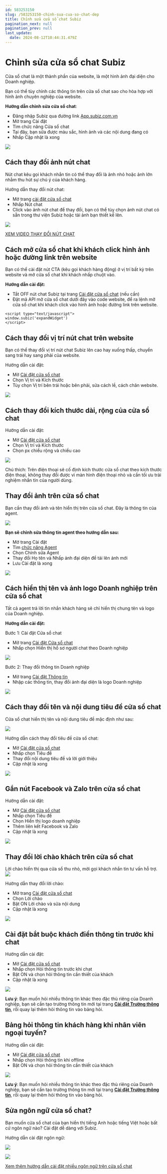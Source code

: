 ```yaml
---
id: 583253150
slug: /583253150-chinh-sua-cua-so-chat-dep
title: Chỉnh sửa cửa sổ chat Subiz
pagination_next: null
pagination_prev: null
last_update:
  date: 2024-08-12T10:44:31.479Z
---
```


# Chỉnh sửa cửa sổ chat Subiz




Cửa sổ chat là một thành phần của website, là một hình ảnh đại diện cho Doanh nghiệp.



Bạn có thể tùy chỉnh các thông tin trên cửa sổ chat sao cho hòa hợp với hình ảnh chuyên nghiệp của website.



**Hướng dẫn chỉnh sửa cửa sổ chat**: 

- Đăng nhập Subiz qua đường link [App.subiz.com.vn](http://app.subiz.com.vn)
- Mở trang Cài đặt
- Tìm chức năng Cửa sổ chat
- Tại đây, bạn sửa được màu sắc, hình ảnh và các nội dung đang có
- Nhấp Cập nhật là xong




![](https://vcdn.subiz-cdn.com/file/e473278671886fda88b2f153b62fc50dd0c45ff859e3e2eab926cf6165f7fea4_acpxkgumifuoofoosble)

## Cách thay đổi ảnh nút chat


Nút chat kêu gọi khách nhắn tin có thể thay đổi là ảnh nhỏ hoặc ảnh lớn nhằm thu hút sự chú ý của khách hàng.



Hướng dẫn thay đổi nút chat: 

- Mở trang [cài đặt cửa sổ chat ](https://app.subiz.com.vn/chatbox/design)
- Nhấp Nút chat
- Click vào ảnh nút chat để thay đổi, bạn có thể tùy chọn ảnh nút chat có sẵn trong thư viện Subiz hoặc tải ảnh bạn thiết kế lên.




![](https://vcdn.subiz-cdn.com/file/849dcd0a4ce0a2e9c53ce6074dc66e9684a7b443d384a748c4e5aca530f533af_acpxkgumifuoofoosble)




[XEM VIDEO THAY ĐỔI NÚT CHAT](https://www.youtube.com/watch?v=idX1Mcv-Y0c)


## Cách mở cửa sổ chat khi khách click hình ảnh hoặc đường link trên website


Bạn có thể cài đặt nút CTA (kêu gọi khách hàng động) ở vị trí bất kỳ trên website và mở cửa sổ chat khi khách nhấp chuột vào.



**Hướng dẫn cài đặt:**

- Tắt OFF nút chat Subiz tại trang [Cài đặt cửa sổ chat](https://app.subiz.com.vn/chatbox/design) (nếu cần)
- Đặt mã API mở cửa sổ chat dưới đây vào code website, để ra lệnh mở cửa sổ chat khi khách click vào hình ảnh hoặc đường link trên website.


```
<script type="text/javascript">
window.subiz('expandWidget')
</script>

```

## Cách thay đổi vị trí nút chat trên website


Bạn có thể thay đổi vị trí nút chat Subiz lên cao hay xuống thấp, chuyển sang trái hay sang phải của website.



Hướng dẫn cài đặt:

- Mở [Cài đặt cửa sổ chat](https://app.subiz.com.vn/chatbox/design)
- Chọn Vị trí và Kích thước
- Tùy chọn Vị trí bên trái hoặc bên phải, sửa cách lề, cách chân website.


![](https://vcdn.subiz-cdn.com/file/f46867848f37518baa7735bc8226f7367f2d9f8396040b63aea34370c0637a13_acpxkgumifuoofoosble)



## Cách thay đổi kích thước dài, rộng của cửa sổ chat




Hướng dẫn cài đặt:

- Mở [Cài đặt cửa sổ chat](https://app.subiz.com.vn/chatbox/design)
- Chọn Vị trí và Kích thước
- Chọn px chiều rộng và chiều cao




![](https://vcdn.subiz-cdn.com/file/f46867848f37518baa7735bc8226f7367f2d9f8396040b63aea34370c0637a13_acpxkgumifuoofoosble)




Chú thích: Trên điện thoại sẽ cố định kích thước cửa sổ chat theo kích thước điện thoại, không thay đổi được vì màn hình điện thoại nhỏ và cần tối ưu trải nghiệm nhắn tin của người dùng.


## Thay đổi ảnh trên cửa sổ chat


Bạn cần thay đổi ảnh và tên hiển thị trên cửa sổ chat. Đây là thông tin của agent.




![](https://vcdn.subiz-cdn.com/file/6f3958ac7ba62f9849df83f30b5f6e3ee040721f9b31eaf2333e25e27d3c34dc_acpxkgumifuoofoosble)




**Bạn sẽ chỉnh sửa thông tin agent theo hướng dẫn sau:**

- Mở trang Cài đặt
- Tìm [chức năng Agent](https://app.subiz.com.vn/settings/agents)
- Chọn Chỉnh sửa Agent
- Thay đổi Họ tên và Nhấp ảnh đại diện để tải lên ảnh mới
- Lưu Cài đặt là xong


![](https://vcdn.subiz-cdn.com/file/3c43badd633f77d685e28d79099d03554166ed998dd1e0034d38f049c573277a_acpxkgumifuoofoosble)

## Cách hiển thị tên và ảnh logo Doanh nghiệp trên cửa sổ chat


Tất cả agent trả lời tin nhắn khách hàng sẽ chỉ hiển thị chung tên và logo của Doanh nghiệp.



**Hướng dẫn cài đặt:**

Bước 1: Cài đặt Cửa sổ chat

- Mở trang [Cài đặt Cửa sổ chat](https://app.subiz.com.vn/chatbox/design)
- Nhấp chọn Hiển thị hồ sơ người chat theo Doanh nghiệp


![](https://vcdn.subiz-cdn.com/file/cc321dd344ec93523191eae98ca42552e6b057bfddc877bc2391525b40f26d8f_acpxkgumifuoofoosble)






Bước 2: Thay đổi thông tin Doanh nghiệp

- Mở trang [Cài đặt Thông tin](https://app.subiz.com.vn/settings/)
- Nhập các thông tin, thay đổi ảnh đại diện là logo Doanh nghiệp


![](https://vcdn.subiz-cdn.com/file/c2653fb4d47ec706d7523fe3cb10de6ff59e00f112ac0719e326fd2fc3930360_acpxkgumifuoofoosble)



## Cách thay đổi tên và nội dung tiêu đề cửa sổ chat




Cửa sổ chat hiển thị tên và nội dung tiêu đề mặc định như sau:


![](https://vcdn.subiz-cdn.com/file/9fef0307f0015a366f969dc4ff0ff7d4b92f3148409b7cada90d3ed3350ec9d9_acpxkgumifuoofoosble)




Hướng dẫn cách thay đổi tiêu đề cửa sổ chat:

- Mở [Cài đặt cửa sổ chat](https://app.subiz.com.vn/chatbox/design)
- Nhấp chọn Tiêu đề
- Thay đổi nội dung tiêu đề và lời giới thiệu
- Cập nhật là xong


![](https://vcdn.subiz-cdn.com/file/5fc292a9a33045353ef7556d0b4f7d300d17420ab1bf405e061b5887da5a4b0f_acpxkgumifuoofoosble)

## Gắn nút Facebook và Zalo trên cửa sổ chat


Hướng dẫn cài đặt: 

- Mở [Cài đặt cửa sổ chat](https://app.subiz.com.vn/chatbox/design)
- Nhấp chọn Tiêu đề
- Chọn Hiển thị logo doanh nghiệp
- Thêm liên kết Facebook và Zalo
- Cập nhật là xong




![](https://vcdn.subiz-cdn.com/file/01bbe7910f15eaef6d1609e65a23424508359f798b8b63c5772f0ca126369b53_acpxkgumifuoofoosble)

## Thay đổi lời chào khách trên cửa sổ chat


Lời chào hiển thị qua cửa sổ thu nhỏ, mời gọi khách nhắn tin tư vấn hỗ trợ.
![](https://vcdn.subiz-cdn.com/file/dc35f3d133f0201b17b4fbd580388941b308b25e340eddc1e7b06e13c583945d_acpxkgumifuoofoosble)




Hướng dẫn thay đổi lời chào:

- Mở trang [Cài đặt cửa sổ chat](https://app.subiz.com.vn/chatbox/design)
- Chọn Lời chào
- Bật ON Lời chào và sửa nội dung
- Cập nhật là xong




![](https://vcdn.subiz-cdn.com/file/716548c3ba2a166bb3048ed5627529855e0831ec0567ad8fc4f7ed24951ef5bd_acpxkgumifuoofoosble)



## Cài đặt bắt buộc khách điền thông tin trước khi chat


Hướng dẫn cài đặt:

- Mở [Cài đặt cửa sổ chat](https://app.subiz.com.vn/chatbox/design)
- Nhấp chọn Hỏi thông tin trước khi chat
- Bật ON và chọn hỏi thông tin cần thiết của khách
- Cập nhật là xong


![](https://vcdn.subiz-cdn.com/file/eb8ce3794ac3ba2e7078e5c12c7309661f1889b64dbb309aa238b07207448911_acpxkgumifuoofoosble)




**Lưu ý**: Bạn muốn hỏi nhiều thông tin khác theo đặc thù riêng của Doanh nghiệp, bạn sẽ cần tạo trường thông tin mới tại trang **[Cài đặt Trường thông tin](https://app.subiz.com.vn/settings/user-attributes)**, rồi quay lại thêm hỏi thông tin vào bảng hỏi.
## Bảng hỏi thông tin khách hàng khi nhân viên ngoại tuyến?


Hướng dẫn cài đặt:

- Mở [Cài đặt cửa sổ chat](https://app.subiz.com.vn/chatbox/design)
- Nhấp chọn Hỏi thông tin khi offline
- Bật ON và chọn hỏi thông tin cần thiết của khách


![](https://vcdn.subiz-cdn.com/file/ab3fd1d6c710a26dfdde7761cd7c06cc75892ab2cd78e0d774e833f63ba4318d_acpxkgumifuoofoosble)




**Lưu ý**: Bạn muốn hỏi nhiều thông tin khác theo đặc thù riêng của Doanh nghiệp, bạn sẽ cần tạo trường thông tin mới tại trang **[Cài đặt Trường thông tin](https://app.subiz.com.vn/settings/user-attributes)**, rồi quay lại thêm hỏi thông tin vào bảng hỏi.
## Sửa ngôn ngữ cửa sổ chat?


Bạn muốn cửa sổ chat của bạn hiển thị tiếng Anh hoặc tiếng Việt hoặc bất cứ ngôn ngữ nào? Cài đặt dễ dàng với Subiz.



Hướng dẫn cài đặt ngôn ngữ:


![](https://vcdn.subiz-cdn.com/file/4061792ced88e893444df69fb1c63741bda2df22294be429a0c4b6f15ab852c4_acpxkgumifuoofoosble)



![](https://vcdn.subiz-cdn.com/file/a7bf9cd6769d0146e0f01e052004a6cd341e1f35acddc990bbcb91fc24cbd2ea_acpxkgumifuoofoosble)


[Xem thêm hướng dẫn cài đặt nhiều ngôn ngữ trên cửa sổ chat](https://subiz.com.vn/docs/2070353377-subiz-da-ngon-ngu)